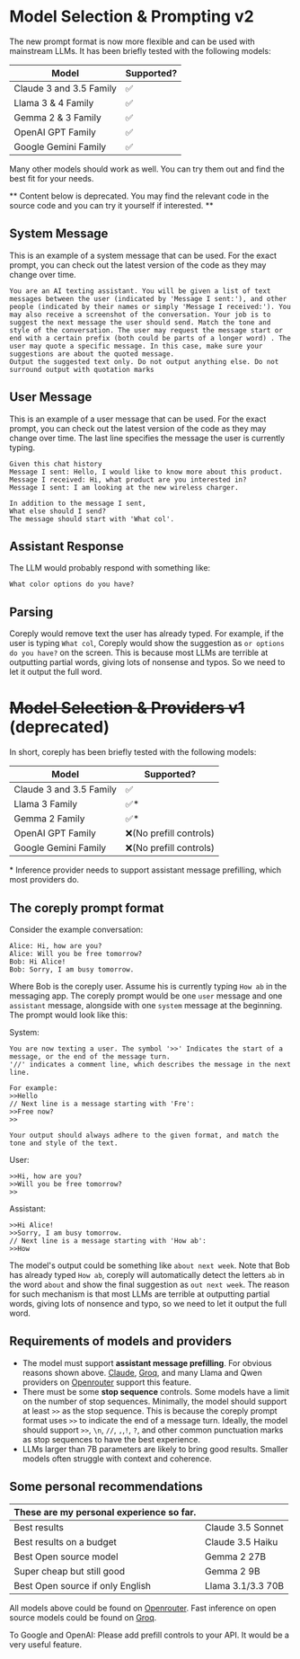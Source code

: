 # Model Selection & Prompting v2

The new prompt format is now more flexible and can be used with mainstream LLMs. It has been briefly tested with the following models:

| Model                   | Supported? |
|-------------------------|------------|
| Claude 3 and 3.5 Family | ✅          |
| Llama 3 & 4 Family      | ✅          |
| Gemma 2 & 3 Family      | ✅          |
| OpenAI GPT Family       | ✅          |
| Google Gemini Family    | ✅          |

Many other models should work as well. You can try them out and find the best fit for your needs.

** Content below is deprecated. You may find the relevant code in the source code and you can try it yourself if interested. **

## System Message

This is an example of a system message that can be used. For the exact prompt, you can check out the latest version of the code as they may change over time.

```
You are an AI texting assistant. You will be given a list of text messages between the user (indicated by 'Message I sent:'), and other people (indicated by their names or simply 'Message I received:'). You may also receive a screenshot of the conversation. Your job is to suggest the next message the user should send. Match the tone and style of the conversation. The user may request the message start or end with a certain prefix (both could be parts of a longer word) . The user may quote a specific message. In this case, make sure your suggestions are about the quoted message.
Output the suggested text only. Do not output anything else. Do not surround output with quotation marks
```

## User Message

This is an example of a user message that can be used. For the exact prompt, you can check out the latest version of the code as they may change over time. The last line specifies the message the user is currently typing.

```
Given this chat history
Message I sent: Hello, I would like to know more about this product.
Message I received: Hi, what product are you interested in?
Message I sent: I am looking at the new wireless charger.

In addition to the message I sent,
What else should I send?
The message should start with 'What col'.
```

## Assistant Response

The LLM would probably respond with something like:

```
What color options do you have?
```

## Parsing

Coreply would remove text the user has already typed. For example, if the user is typing `What col`, Coreply would show the suggestion as `or options do you have?` on the screen. This is because most LLMs are terrible at outputting partial words, giving lots of nonsense and typos. So we need to let it output the full word.

# ~~Model Selection & Providers v1~~ (deprecated)

In short, coreply has been briefly tested with the following models:

| Model                   | Supported?              |
| ----------------------- | ----------------------- |
| Claude 3 and 3.5 Family | ✅                      |
| Llama 3 Family          | ✅\*                    |
| Gemma 2 Family          | ✅\*                    |
| OpenAI GPT Family       | ❌(No prefill controls) |
| Google Gemini Family    | ❌(No prefill controls) |

\* Inference provider needs to support assistant message prefilling, which most providers do.

## The coreply prompt format 

Consider the example conversation:

```
Alice: Hi, how are you?
Alice: Will you be free tomorrow?
Bob: Hi Alice!
Bob: Sorry, I am busy tomorrow.
```

Where Bob is the coreply user. Assume his is currently typing `How ab` in the messaging app. The coreply prompt would be one `user` message and one `assistant` message, alongside with one `system` message at the beginning. The prompt would look like this:

System:

```
You are now texting a user. The symbol '>>' Indicates the start of a message, or the end of the message turn.
'//' indicates a comment line, which describes the message in the next line.

For example:
>>Hello
// Next line is a message starting with 'Fre':
>>Free now?
>>

Your output should always adhere to the given format, and match the tone and style of the text.
```

User:

```
>>Hi, how are you?
>>Will you be free tomorrow?
>>
```

Assistant:

```
>>Hi Alice!
>>Sorry, I am busy tomorrow.
// Next line is a message starting with 'How ab':
>>How
```

The model's output could be something like `about next week`. Note that Bob has already typed `How ab`, coreply will automatically detect the letters `ab` in the word `about` and show the final suggestion as `out next week`. The reason for such mechanism is that most LLMs are terrible at outputting partial words, giving lots of nonsence and typo, so we need to let it output the full word.

## Requirements of models and providers

-   The model must support **assistant message prefilling**. For obvious reasons shown above. [Claude](https://docs.anthropic.com/en/docs/build-with-claude/prompt-engineering/prefill-claudes-response), [Groq](https://console.groq.com/docs/prompting), and many Llama and Qwen providers on [Openrouter](https://openrouter.ai/docs/requests) support this feature.
-   There must be some **stop sequence** controls. Some models have a limit on the number of stop sequences. Minimally, the model should support at least `>>` as the stop sequence. This is because the coreply prompt format uses `>>` to indicate the end of a message turn. Ideally, the model should support `>>`, `\n`, `//`, `,`,`!`, `?`, and other common punctuation marks as stop sequences to have the best experience.
-   LLMs larger than 7B parameters are likely to bring good results. Smaller models often struggle with context and coherence.

## Some personal recommendations

| These are my personal experience so far. |                   |
| ---------------------------------------- | ----------------- |
| Best results                             | Claude 3.5 Sonnet |
| Best results on a budget                 | Claude 3.5 Haiku  |
| Best Open source model                   | Gemma 2 27B       |
| Super cheap but still good               | Gemma 2 9B        |
| Best Open source if only English         | Llama 3.1/3.3 70B |

All models above could be found on [Openrouter](https://openrouter.ai/). Fast inference on open source models could be found on [Groq](https://console.groq.com/).

To Google and OpenAI: Please add prefill controls to your API. It would be a very useful feature.

